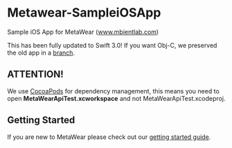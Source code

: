Metawear-SampleiOSApp
========================

Sample iOS App for MetaWear (www.mbientlab.com)

This has been fully updated to Swift 3.0! If you want Obj-C, we preserved the old app in a [branch](https://github.com/mbientlab/Metawear-SampleiOSApp/tree/objc).

## ATTENTION!
We use [CocoaPods](http://cocoapods.org) for dependency management, this means you need to open **MetaWearApiTest.xcworkspace** and not MetaWearApiTest.xcodeproj.

## Getting Started

If you are new to MetaWear please check out our [getting started guide](https://mbientlab.com/gettingstarted).
